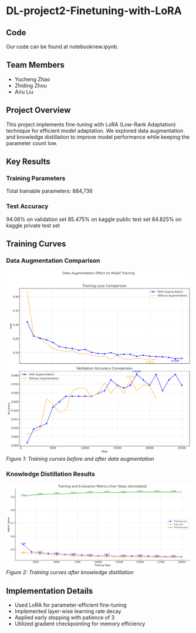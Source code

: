 # DL-project2-Finetuning-with-LoRA

## Code

Our code can be found at notebooknew.ipynb.

## Team Members
- Yucheng Zhao
- Zhiding Zhou
- Airu Liu

## Project Overview
This project implements fine-tuning with LoRA (Low-Rank Adaptation) technique for efficient model adaptation. We explored data augmentation and knowledge distillation to improve model performance while keeping the parameter count low.

## Key Results

### Training Parameters
Total trainable parameters: 884,736

### Test Accuracy
94.06% on validation set
85.475% on kaggle public test set
84.825% on kaggle private test set

## Training Curves

### Data Augmentation Comparison
![Data Augmentation Comparison](DataAugmentation.png)
*Figure 1: Training curves before and after data augmentation*

### Knowledge Distillation Results
![Knowledge Distillation Results](Distillation.png)
*Figure 2: Training curves after knowledge distillation*

## Implementation Details
- Used LoRA for parameter-efficient fine-tuning
- Implemented layer-wise learning rate decay
- Applied early stopping with patience of 3
- Utilized gradient checkpointing for memory efficiency
